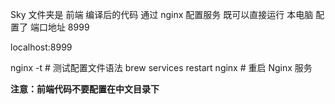 <!--
 * @Author: Dwight Dwight@gmail.com
 * @Date: 2024-11-03 17:39:39
 * @LastEditors: Dwight Dwight@gmail.com
 * @LastEditTime: 2024-11-03 17:40:08
 * @FilePath: /GitBookNote/Java/项目实战/《苍穹外卖》/前端代码/readme.md
 * @Description: 这是默认设置,请设置`customMade`, 打开koroFileHeader查看配置 进行设置: https://github.com/OBKoro1/koro1FileHeader/wiki/%E9%85%8D%E7%BD%AE
-->


Sky 文件夹是 前端 编译后的代码
通过 nginx 配置服务 既可以直接运行
本电脑 配置了 端口地址 8999

localhost:8999

nginx -t   # 测试配置文件语法
brew services restart nginx   # 重启 Nginx 服务

**注意：前端代码不要配置在中文目录下**